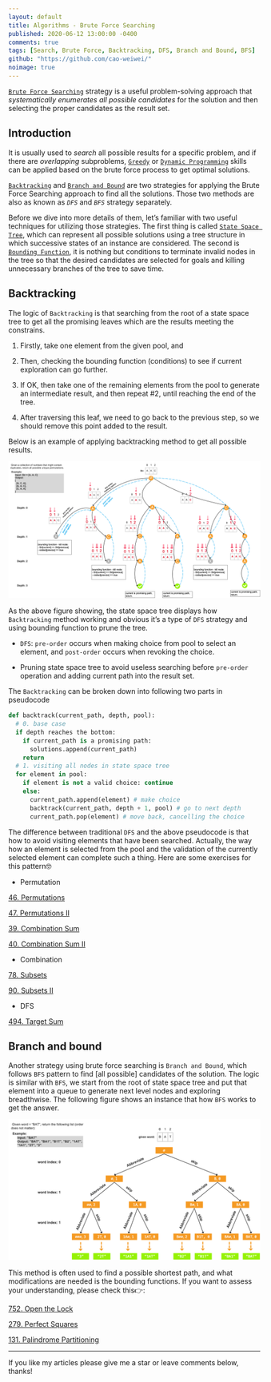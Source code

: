 ```yaml
---
layout: default
title: Algorithms - Brute Force Searching
published: 2020-06-12 13:00:00 -0400
comments: true
tags: [Search, Brute Force, Backtracking, DFS, Branch and Bound, BFS]
github: "https://github.com/cao-weiwei/"
noimage: true
---
```




<u>`Brute Force Searching`</u> strategy is a useful problem-solving approach that *systematically enumerates* *all possible candidates* for the solution and then selecting the proper candidates as the result set. <!--more-->

## Introduction

It is usually used to *search* all possible results for a specific problem, and if there are *overlapping* subproblems, <u>`Greedy`</u> or <u>`Dynamic Programming`</u> skills can be applied based on the brute force process to get optimal solutions.

<u>`Backtracking`</u> and <u>`Branch and Bound`</u> are two strategies for applying the Brute Force Searching approach to find all the solutions. Those two methods are also as known as *`DFS`* and *`BFS`* strategy separately. 

Before we dive into more details of them, let’s familiar with two useful techniques for utilizing those strategies. The first thing is called <u>`State Space Tree`</u>, which can represent all possible solutions using a tree structure in which successive states of an instance are considered. The second is <u>`Bounding Function`</u>, it is nothing but conditions to terminate invalid nodes in the tree so that the desired candidates are selected for goals and killing unnecessary branches of the tree to save time.

## Backtracking

The logic of `Backtracking` is that searching from the root of a state space tree to get all the promising leaves which are the results meeting the constrains. 

1. Firstly, take one element from the given pool, and 

2. Then, checking the bounding function (conditions) to see if current exploration can go further. 

3. If OK, then take one of the remaining elements from the pool to generate an intermediate result, and then repeat #2, until reaching the end of the tree.

4. After traversing this leaf, we need to go back to the previous step, so we should remove this point added to the result.

Below is an example of applying backtracking method to get all possible results.

<img src="/assets/images/posts/Brute_Force_Searching/01_backtracking-state_space_tree__1_.png" alt="01_backtracking-state_space_tree__1_" style="zoom:50%;" />

As the above figure showing, the state space tree displays how `Backtracking` method working and obvious it’s a type of `DFS` strategy and using bounding function to prune the tree.

- `DFS`: `pre-order` occurs when making choice from pool to select an element, and `post-order` occurs when revoking the choice.

- Pruning state space tree to avoid useless searching before `pre-order` operation and adding current path into the result set. 

The `Backtracking` can be broken down into following two parts in pseudocode

```python
def backtrack(current_path, depth, pool):
  # 0. base case
  if depth reaches the bottom:
    if current_path is a promising path: 
      solutions.append(current_path)
    return 
  # 1. visiting all nodes in state space tree
  for element in pool:
    if element is not a valid choice: continue
    else: 
      current_path.append(element) # make choice
      backtrack(current_path, depth + 1, pool) # go to next depth
      current_path.pop(element) # move back, cancelling the choice
```

The difference between traditional `DFS` and the above pseudocode is that how to avoid visiting elements that have been searched. Actually, the way how an element is selected from the pool and the validation of the currently selected element can complete such a thing. Here are some exercises for this pattern🤓

- Permutation

[46. Permutations](https://leetcode.com/problems/permutations/)

[47. Permutations II](https://leetcode.com/problems/permutations-ii/)

[39. Combination Sum](https://leetcode.com/problems/combination-sum/)

[40. Combination Sum II](https://leetcode.com/problems/combination-sum-ii/)

- Combination

[78. Subsets](https://leetcode.com/problems/subsets/)

[90. Subsets II](https://leetcode.com/problems/subsets-ii/)

- DFS

[494. Target Sum](https://leetcode.com/problems/target-sum/)

## Branch and bound

Another strategy using brute force searching is `Branch and Bound`, which follows `BFS` pattern to find [all possible] candidates of the solution. The logic is similar with `BFS`, we start from the root of state space tree and put that element into a queue to generate next level nodes and exploring breadthwise. The following figure shows an instance that how `BFS` works to get the answer.

<img src="/assets/images/posts/Brute_Force_Searching/02_branch_and_bound.png" style="zoom:50%;" />

This method is often used to find a possible shortest path, and what modifications are needed is the bounding functions. If you want to assess your understanding,  please check this👉:

[752. Open the Lock](https://leetcode.com/problems/open-the-lock/)

[279. Perfect Squares](https://leetcode.com/problems/perfect-squares/)

[131. Palindrome Partitioning](https://leetcode.com/problems/palindrome-partitioning/)



---

If you like my articles please give me a star or leave comments below, thanks!
